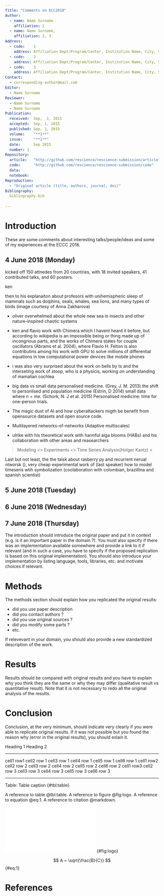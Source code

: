 ```yaml
---
Title: "Comments on ECC2018"
Author:
  - name: Name Surname
    affiliation: 1
  - name: Name Surname,
    affiliation: 2, 3
Address:
  - code:    1
    address: Affiliation Dept/Program/Center, Institution Name, City, State, Country
  - code:    2
    address: Affiliation Dept/Program/Center, Institution Name, City, State, Country
  - code:    3
    address: Affiliation Dept/Program/Center, Institution Name, City, State, Country
Contact:
  - corresponding-author@mail.com
Editor:
  - Name Surname
Reviewer:
  - Name Surname
  - Name Surname
Publication:
  received:  Sep,  1, 2015
  accepted:  Sep, 1, 2015
  published: Sep, 1, 2015
  volume:    "**1**"
  issue:     "**1**"
  date:      Sep 2015
  number: 1
Repository:
  article:   "http://github.com/rescience/rescience-submission/article"
  code:      "http://github.com/rescience/rescience-submission/code"
  data:      
  notebook:  
Reproduction:
  - "Original article (title, authors, journal, doi)"
Bibliography:
  bibliography.bib

---
```


# Introduction

These are some comments about interesting talks/people/ideas
and some of my experiences at the ECCC 2018.

## 4 June 2018 (Monday)

kicked off 
150 attnedes from 20 countries, with 18 invited speakers,
41 contributed talks, and 60 posters.

ken

 then to his explanaiton about 
profesors with unihemispheric sleep of mammals
such as dolphins, seals, whales, sea lions, and many
types of birds
(image courtesy of Anna Zakharova)


* oliver
overwhelmed about the whole new sea in insects and other
nature-inspired chaotic systems


* ken and flavio work with Chimera which I havent heard it
before,  but according to wikipedia is an impossible
 being or thing made up of incongrious parts,
and the works of Chimera states for couple oscillators 
(Abrams et al. 2004),
where Flavio H. Felton is also contributins
among his work with GPU to solve millions of differential
equations in low computational power devices like mobile 
phones

* i was also very surprised about the work on bells
by ts
 and the interseting work of stoop, who is a physicis,
working on understanding of mamalian cochlea

* big data vs small data personalised medicine.
(Grey, J. M. 2013) the shift to personlised and population medicine 
(Estrin, D 2014) small data where n = me. 
(Schork, N. J et al. 2015) Personalised medicine: time for one-person trials.


* The magic dust of AI and how cyberattackers migth be benefit
from opensource datasets and open source code.

* Multilayered networks-of-networks (Adaptive multiscales)

* ulrike with his theoretical work with harmful alga blooms (HABs)
and his collaboration with other areas and reasearchers 
> Modeling <> Experiments <> Time Series Analysis(Holger Kantz) <

Last but not least, the  the talsk about rasberry py and recurrent nerual ntworsk (),
very cheap experimental work of (last speaker)
how to model timeseris wtih symbolization (coolaboration with colombian, brazillina and spanish scientist)





## 5 June 2018 (Tuesday)

## 6 June 2018 (Wednesday)

## 7 June 2018 (Thursday)




The introduction should introduce the original paper and put it in context
(e.g. is it an important paper in the domain ?). You must also specify if there
was an implementation available somewhere and provide a link to it if relevant
(and in such a case, you have to specify if the proposed replication is based
on this original implementation). You should also introduce your implementation
by listing language, tools, libraries, etc. and motivate choices if relevant.

# Methods

The methods section should explain how you replicated the original results:

* did you use paper description
* did you contact authors ?
* did you use original sources ?
* did you modify some parts ?
* etc.

If relevevant in your domain, you should also provide a new standardized
description of the work.


# Results

Results should be compared with original results and you have to explain why
you think they are the same or why they may differ (qualitative result vs
quantitative result). Note that it is not necessary to redo all the original
analysis of the results.


# Conclusion

Conclusion, at the very minimum, should indicate very clearly if you were able
to replicate original results. If it was not possible but you found the reason
why (error in the original results), you should exlain it.


Heading 1                          Heading 2
---------- ----------- ----------- ----------- ----------- -----------
cell1 row1 cell2 row 1 cell3 row 1 cell4 row 1 cell5 row 1 cell6 row 1
cell1 row2 cell2 row 2 cell3 row 2 cell4 row 2 cell5 row 2 cell6 row 2
cell1 row3 cell2 row 3 cell3 row 3 cell4 row 3 cell5 row 3 cell6 row 3
---------- ----------- ----------- ----------- ----------- -----------

Table: Table caption {#tbl:table}

A reference to table @tbl:table.
A reference to figure @fig:logo.
A reference to equation @eq:1.
A reference to citation @markdown.

![Figure caption](rescience-logo.pdf){#fig:logo}

$$ A = \sqrt{\frac{B}{C}} $$ {#eq:1}


# References
